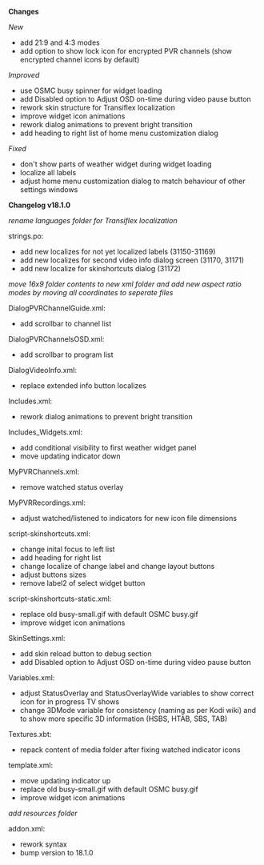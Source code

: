 **Changes**

_New_
- add 21:9 and 4:3 modes
- add option to show lock icon for encrypted PVR channels (show encrypted channel icons by default)

_Improved_
- use OSMC busy spinner for widget loading
- add Disabled option to Adjust OSD on-time during video pause button
- rework skin structure for Transiflex localization
- improve widget icon animations
- rework dialog animations to prevent bright transition
- add heading to right list of home menu customization dialog

_Fixed_
- don't show parts of weather widget during widget loading
- localize all labels
- adjust home menu customization dialog to match behaviour of other settings windows

**Changelog v18.1.0**

_rename languages folder for Transiflex localization_

strings.po:
- add new localizes for not yet localized labels (31150-31169)
- add new localizes for second video info dialog screen (31170, 31171)
- add new localize for skinshortcuts dialog (31172)

_move 16x9 folder contents to new xml folder and add new aspect ratio modes by moving all coordinates to seperate files_

DialogPVRChannelGuide.xml:
- add scrollbar to channel list

DialogPVRChannelsOSD.xml:
- add scrollbar to program list

DialogVideoInfo.xml:
- replace extended info button localizes

Includes.xml:
- rework dialog animations to prevent bright transition

Includes_Widgets.xml:
- add conditional visibility to first weather widget panel
- move updating indicator down

MyPVRChannels.xml:
- remove watched status overlay

MyPVRRecordings.xml:
- adjust watched/listened to indicators for new icon file dimensions

script-skinshortcuts.xml:
- change inital focus to left list
- add heading for right list
- change localize of change label and change layout buttons
- adjust buttons sizes
- remove label2 of select widget button

script-skinshortcuts-static.xml:
- replace old busy-small.gif with default OSMC busy.gif
- improve widget icon animations

SkinSettings.xml:
- add skin reload button to debug section
- add Disabled option to Adjust OSD on-time during video pause button

Variables.xml:
- adjust StatusOverlay and StatusOverlayWide variables to show correct icon for in progress TV shows
- change 3DMode variable for consistency (naming as per Kodi wiki) and to show more specific 3D information (HSBS, HTAB, SBS, TAB)

Textures.xbt:
- repack content of media folder after fixing watched indicator icons

template.xml:
- move updating indicator up
- replace old busy-small.gif with default OSMC busy.gif
- improve widget icon animations

_add resources folder_

addon.xml:
- rework syntax
- bump version to 18.1.0
